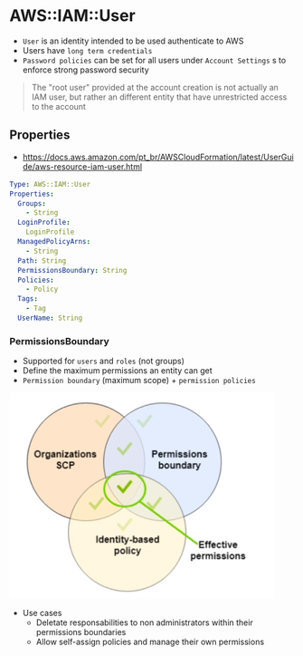 # AWS::IAM::User

- `User` is an identity intended to be used authenticate to AWS
- Users have `long term credentials`
- `Password policies` can be set for all users under `Account Settings` s to enforce strong password security

> The "root user" provided at the account creation is not actually an IAM user, but rather an different entity that have unrestricted access to the account

## Properties

- <https://docs.aws.amazon.com/pt_br/AWSCloudFormation/latest/UserGuide/aws-resource-iam-user.html>

```yaml
Type: AWS::IAM::User
Properties:
  Groups:
    - String
  LoginProfile:
    LoginProfile
  ManagedPolicyArns:
    - String
  Path: String
  PermissionsBoundary: String
  Policies:
    - Policy
  Tags:
    - Tag
  UserName: String
```

### PermissionsBoundary

- Supported for `users` and `roles` (not groups)
- Define the maximum permissions an entity can get
- `Permission boundary` (maximum scope) + `permission policies`

![Permission Boundaries](.images/iam-permission-boundaries.png)

- Use cases
  - Deletate responsabilities to non administrators within their permissions boundaries
  - Allow self-assign policies and manage their own permissions

